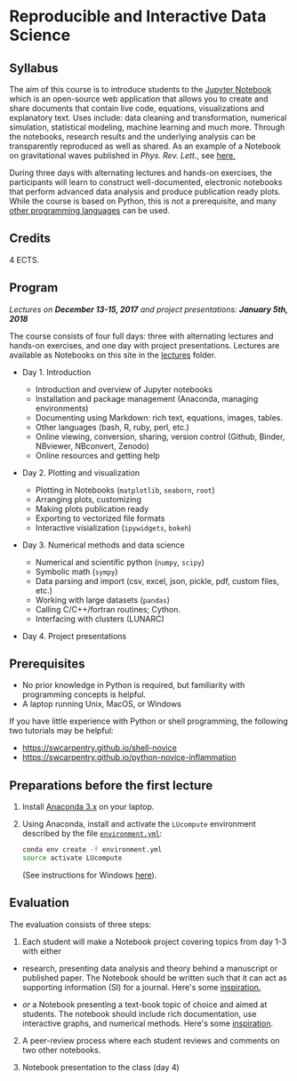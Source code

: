 # Reproducible and Interactive Data Science

## Syllabus

The aim of this course is to introduce students to the [Jupyter Notebook](http://jupyter.org) which
is an open-source web application that allows you to create and share documents that contain live code, equations, visualizations and explanatory text. Uses include: data cleaning and transformation, numerical simulation, statistical modeling, machine learning and much more. Through the notebooks, research results and the underlying analysis can be transparently reproduced as well as shared.
As an example of a Notebook on gravitational waves published in _Phys. Rev. Lett._, see [here.](http://nbviewer.jupyter.org/github/minrk/ligo-binder/blob/master/index.ipynb)

During three days with alternating lectures and hands-on exercises, the participants will learn to construct well-documented, electronic notebooks that perform advanced data analysis and produce publication ready plots.
While the course is based on Python, this is not a prerequisite, and many [other programming languages](https://github.com/jupyter/jupyter/wiki/Jupyter-kernels) can be used.

## Credits

4 ECTS.

## Program

_Lectures on **December 13-15, 2017** and project presentations: **January 5th, 2018**_

The course consists of four full days: three with alternating lectures and hands-on exercises, and one day with project presentations.
Lectures are available as Notebooks on this site in the [lectures](lectures) folder.

- Day 1. Introduction
  - Introduction and overview of Jupyter notebooks
  - Installation and package management (Anaconda, managing environments)
  - Documenting using Markdown: rich text, equations, images, tables.
  - Other languages (bash, R, ruby, perl, etc.)
  - Online viewing, conversion, sharing, version control (Github, Binder, NBviewer, NBconvert, Zenodo)
  - Online resources and getting help
  
- Day 2. Plotting and visualization
  - Plotting in Notebooks (`matplotlib`, `seaborn`, `root`)
  - Arranging plots, customizing
  - Making plots publication ready
  - Exporting to vectorized file formats
  - Interactive visialization (`ipywidgets`, `bokeh`)
  
- Day 3. Numerical methods and data science
  - Numerical and scientific python (`numpy`, `scipy`)
  - Symbolic math (`sympy`)
  - Data parsing and import (csv, excel, json, pickle, pdf, custom files, etc.)
  - Working with large datasets (`pandas`)
  - Calling C/C++/fortran routines; Cython.
  - Interfacing with clusters (LUNARC)

- Day 4. Project presentations

## Prerequisites

- No prior knowledge in Python is required, but familiarity with programming concepts is helpful.
- A laptop running Unix, MacOS, or Windows

If you have little experience with Python or shell programming, the following two tutorials may be helpful:

- https://swcarpentry.github.io/shell-novice
- https://swcarpentry.github.io/python-novice-inflammation


## Preparations before the first lecture

1. Install [Anaconda 3.x](https://www.anaconda.com/download) on your laptop.
2. Using Anaconda, install and activate the `LUcompute` environment described by the file [`environment.yml`](/environment.yml):

   ```bash
   conda env create -f environment.yml
   source activate LUcompute
   ```
   (See instructions for Windows [here](https://conda.io/docs/user-guide/tasks/manage-environments.html#creating-an-environment-from-an-environment-yml-file)).

## Evaluation

The evaluation consists of three steps:

1. Each student will make a Notebook project covering topics from day 1-3 with either

  - research, presenting data analysis and theory behind
    a manuscript or published paper. The Notebook should be written
    such that it can act as supporting information (SI) for a journal.
    Here's some [inspiration.](http://nbviewer.jupyter.org/github/jansoe/FUImaging/blob/master/examples/IOSsegmentation/regNMF.ipynb)
   
  - _or_ a Notebook presenting a text-book topic of choice and aimed at students.
    The notebook should include rich documentation, use interactive graphs, and
    numerical methods. Here's some [inspiration](http://nbviewer.jupyter.org/github/demotu/BMC/blob/master/notebooks/Transformation2D.ipynb).

2. A peer-review process where each student reviews and comments on two other notebooks.

3. Notebook presentation to the class (day 4)
